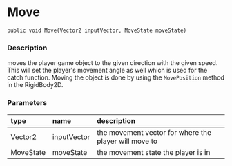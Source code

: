 # Move

`public void Move(Vector2 inputVector, MoveState moveState)`

### Description

moves the player game object to the given direction with the given speed. This will set the player's movement angle as well which is used for the catch function. Moving the object is done by using the `MovePosition` method in the RigidBody2D.

### Parameters

| type | name | description |
| :--- | :--- | :--- |
| Vector2 | inputVector | the movement vector for where the player will move to |
| MoveState | moveState | the movement state the player is in |

